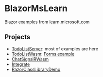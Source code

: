 # BlazorMsLearn
Blazor examples from learn.microsoft.com

## Projects
+ [TodoListServer](https://learn.microsoft.com/en-us/aspnet/core/blazor/tutorials/build-a-blazor-app?view=aspnetcore-6.0&pivots=server): most of examples are here
+ [TodoListWasm](https://learn.microsoft.com/en-us/aspnet/core/blazor/tutorials/build-a-blazor-app?view=aspnetcore-6.0&pivots=webassembly): [Forms example](https://learn.microsoft.com/en-us/aspnet/core/blazor/forms-and-input-components?view=aspnetcore-6.0#server-validation-with-a-validator-component)
+ [ChatSignalRWasm](https://learn.microsoft.com/en-us/aspnet/core/blazor/tutorials/signalr-blazor?view=aspnetcore-6.0&tabs=visual-studio&pivots=webassembly)
+ [Integrate](https://learn.microsoft.com/en-us/aspnet/core/blazor/components/prerendering-and-integration?view=aspnetcore-6.0&pivots=webassembly)
+ [RazorClassLibraryDemo](https://learn.microsoft.com/en-us/aspnet/core/blazor/components/class-libraries?view=aspnetcore-6.0&tabs=visual-studio)
